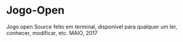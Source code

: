 # Jogo-Open

Jogo open Source feito em terminal, disponivel para qualquer um ler, conhecer, modificar, etc.   MAIO, 2017
